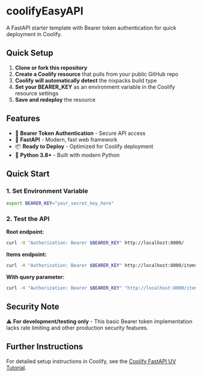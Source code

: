 # coolifyEasyAPI

A FastAPI starter template with Bearer token authentication for quick deployment in Coolify.

## Quick Setup

1. **Clone or fork this repository**
2. **Create a Coolify resource** that pulls from your public GitHub repo
3. **Coolify will automatically detect** the nixpacks build type
4. **Set your BEARER_KEY** as an environment variable in the Coolify resource settings
5. **Save and redeploy** the resource

## Features

- 🔐 **Bearer Token Authentication** - Secure API access
- 🚀 **FastAPI** - Modern, fast web framework
- 📦 **Ready to Deploy** - Optimized for Coolify deployment
- 🐍 **Python 3.8+** - Built with modern Python

## Quick Start

### 1. Set Environment Variable
```bash
export BEARER_KEY="your_secret_key_here"
```

### 2. Test the API

**Root endpoint:**
```bash
curl -H "Authorization: Bearer $BEARER_KEY" http://localhost:8000/
```

**Items endpoint:**
```bash
curl -H "Authorization: Bearer $BEARER_KEY" http://localhost:8000/items/123
```

**With query parameter:**
```bash
curl -H "Authorization: Bearer $BEARER_KEY" "http://localhost:8000/items/123?q=test"
```

## Security Note

⚠️ **For development/testing only** - This basic Bearer token implementation lacks rate limiting and other production security features.

## Further Instructions

For detailed setup instructions in Coolify, see the [Coolify FastAPI UV Tutorial](https://blog.rayberger.org/coolify-fastapi-uv).
